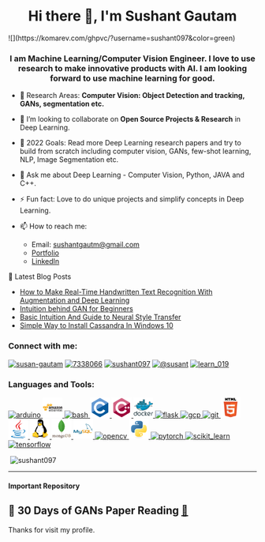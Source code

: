 

<!--
**sushant097/sushant097** is a ✨ _special_ ✨ repository because its `README.md` (this file) appears on your GitHub profile.

Here are some ideas to get you started:

- 🔭 I’m currently working on ...
- 🌱 I’m currently learning ...
- 👯 I’m looking to collaborate on ...
- 🤔 I’m looking for help with ...
- 💬 Ask me about ...
- 📫 How to reach me: ...
- 😄 Pronouns: ...
- ⚡ Fun fact: ...
-->


<h1 align="center">Hi there 👋, I'm Sushant Gautam</h1>
  ![](https://komarev.com/ghpvc/?username=sushant097&color=green)  
<h3 align="center">I am Machine Learning/Computer Vision Engineer. I love to use research to make innovative products with AI. I am looking forward to use machine learning for good.</h3>

- 🌱 Research Areas: **Computer Vision: Object Detection and tracking, GANs, segmentation etc.**

- 👯 I’m looking to collaborate on **Open Source Projects & Research** in Deep Learning.
- 🥅 2022 Goals: Read more Deep Learning research papers and try to build from scratch including computer vision, GANs, few-shot learning, NLP, Image Segmentation etc.
- 💬 Ask me about Deep Learning - Computer Vision, Python, JAVA and C++.
- ⚡ Fun fact: Love to do unique projects and simplify concepts in Deep Learning.
- 📫 How to reach me: 
  -  Email: sushantgautm@gmail.com 
  -    [Portfolio](https://sushant097.github.io/)
  -    [LinkedIn](https://www.linkedin.com/in/susan-gautam/)


📕 Latest Blog Posts
- [How to Make Real-Time Handwritten Text Recognition With Augmentation and Deep Learning](https://medium.com/swlh/learn-and-use-handwritten-line-text-recognition-using-deep-learning-with-tensorflow-b661434b5e3b)
- [Intuition behind GAN for Beginners](https://susant.medium.com/intuition-behind-gan-for-beginners-bb4da5c54480)
- [Basic Intuition And Guide to Neural Style Transfer](https://susant.medium.com/basic-intuition-on-neural-style-transfer-idea-c5ac179d1530)
- [Simple Way to Install Cassandra In Windows 10](https://susant.medium.com/simple-way-to-install-cassandra-in-windows-10-6497e93989e6)


<h3 align="left">Connect with me:</h3>
<p align="left">
<a href="https://linkedin.com/in/susan-gautam" target="blank"><img align="center" src="https://cdn.jsdelivr.net/npm/simple-icons@3.0.1/icons/linkedin.svg" alt="susan-gautam" height="30" width="40" /></a>
<a href="https://stackoverflow.com/users/7338066" target="blank"><img align="center" src="https://cdn.jsdelivr.net/npm/simple-icons@3.0.1/icons/stackoverflow.svg" alt="7338066" height="30" width="40" /></a>
<a href="https://kaggle.com/sushant097" target="blank"><img align="center" src="https://cdn.jsdelivr.net/npm/simple-icons@3.0.1/icons/kaggle.svg" alt="sushant097" height="30" width="40" /></a>
<a href="https://medium.com/@susant" target="blank"><img align="center" src="https://cdn.jsdelivr.net/npm/simple-icons@3.0.1/icons/medium.svg" alt="@susant" height="30" width="40" /></a>
<a href="https://www.leetcode.com/learn_019" target="blank"><img align="center" src="https://cdn.jsdelivr.net/npm/simple-icons@3.0.1/icons/leetcode.svg" alt="learn_019" height="30" width="40" /></a>
</p>

<h3 align="left">Languages and Tools:</h3>
<p align="left"> <a href="https://www.arduino.cc/" target="_blank"> <img src="https://cdn.worldvectorlogo.com/logos/arduino-1.svg" alt="arduino" width="40" height="40"/> </a> <a href="https://aws.amazon.com" target="_blank"> <img src="https://raw.githubusercontent.com/devicons/devicon/master/icons/amazonwebservices/amazonwebservices-original-wordmark.svg" alt="aws" width="40" height="40"/> </a> <a href="https://www.gnu.org/software/bash/" target="_blank"> <img src="https://www.vectorlogo.zone/logos/gnu_bash/gnu_bash-icon.svg" alt="bash" width="40" height="40"/> </a> <a href="https://www.cprogramming.com/" target="_blank"> <img src="https://raw.githubusercontent.com/devicons/devicon/master/icons/c/c-original.svg" alt="c" width="40" height="40"/> </a> <a href="https://www.w3schools.com/cpp/" target="_blank"> <img src="https://raw.githubusercontent.com/devicons/devicon/master/icons/cplusplus/cplusplus-original.svg" alt="cplusplus" width="40" height="40"/> </a> <a href="https://www.docker.com/" target="_blank"> <img src="https://raw.githubusercontent.com/devicons/devicon/master/icons/docker/docker-original-wordmark.svg" alt="docker" width="40" height="40"/> </a> <a href="https://flask.palletsprojects.com/" target="_blank"> <img src="https://www.vectorlogo.zone/logos/pocoo_flask/pocoo_flask-icon.svg" alt="flask" width="40" height="40"/> </a> <a href="https://cloud.google.com" target="_blank"> <img src="https://www.vectorlogo.zone/logos/google_cloud/google_cloud-icon.svg" alt="gcp" width="40" height="40"/> </a> <a href="https://git-scm.com/" target="_blank"> <img src="https://www.vectorlogo.zone/logos/git-scm/git-scm-icon.svg" alt="git" width="40" height="40"/> </a> <a href="https://www.w3.org/html/" target="_blank"> <img src="https://raw.githubusercontent.com/devicons/devicon/master/icons/html5/html5-original-wordmark.svg" alt="html5" width="40" height="40"/> </a> <a href="https://www.java.com" target="_blank"> <img src="https://raw.githubusercontent.com/devicons/devicon/master/icons/java/java-original.svg" alt="java" width="40" height="40"/> </a> <a href="https://www.linux.org/" target="_blank"> <img src="https://raw.githubusercontent.com/devicons/devicon/master/icons/linux/linux-original.svg" alt="linux" width="40" height="40"/> </a> <a href="https://www.mongodb.com/" target="_blank"> <img src="https://raw.githubusercontent.com/devicons/devicon/master/icons/mongodb/mongodb-original-wordmark.svg" alt="mongodb" width="40" height="40"/> </a> <a href="https://www.mysql.com/" target="_blank"> <img src="https://raw.githubusercontent.com/devicons/devicon/master/icons/mysql/mysql-original-wordmark.svg" alt="mysql" width="40" height="40"/> </a> <a href="https://opencv.org/" target="_blank"> <img src="https://www.vectorlogo.zone/logos/opencv/opencv-icon.svg" alt="opencv" width="40" height="40"/> </a> <a href="https://www.python.org" target="_blank"> <img src="https://raw.githubusercontent.com/devicons/devicon/master/icons/python/python-original.svg" alt="python" width="40" height="40"/> </a> <a href="https://pytorch.org/" target="_blank"> <img src="https://www.vectorlogo.zone/logos/pytorch/pytorch-icon.svg" alt="pytorch" width="40" height="40"/> </a> <a href="https://scikit-learn.org/" target="_blank"> <img src="https://upload.wikimedia.org/wikipedia/commons/0/05/Scikit_learn_logo_small.svg" alt="scikit_learn" width="40" height="40"/> </a> <a href="https://www.tensorflow.org" target="_blank"> <img src="https://www.vectorlogo.zone/logos/tensorflow/tensorflow-icon.svg" alt="tensorflow" width="40" height="40"/> </a> </p>

<p>&nbsp;<img align="center" src="https://github-readme-stats.vercel.app/api?username=sushant097&show_icons=true&locale=en" alt="sushant097" /></p>

------------------------------------------------------------
#### Important Repository
💾 30 Days of GANs Paper Reading [🔗](https://github.com/sushant097/30-Days-GANs-Paper-Reading)
------------------------------------------------------------
Thanks for visit my profile.
